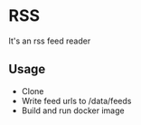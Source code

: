 # RSS
It's an rss feed reader

## Usage
- Clone
- Write feed urls to /data/feeds
- Build and run docker image
